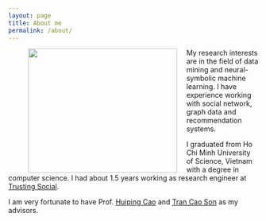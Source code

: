 ```yaml
---
layout: page
title: About me
permalink: /about/
---
```

<figure>
    <img style="float: left; margin-right: 0.5cm" src="https://i.imgur.com/eUrR1J3.jpeg" width="300" height="250" />
</figure>
My research interests are in the field of data mining and neural-symbolic machine learning.
I have experience working with social network, graph data and recommendation systems.

I graduated from Ho Chi Minh University of Science, Vietnam with a degree in computer science. I had about 1.5 years working as research engineer at [Trusting Social](https://trustingsocial.com/).

I am very fortunate to have Prof. [Huiping Cao](https://www.cs.nmsu.edu/~hcao/) and [Tran Cao Son](https://www.cs.nmsu.edu/~tson/) as my advisors.





